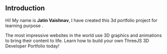 

## Introduction
Hi! My name is **Jatin Vaishnav**, I have created this 3d portfolio project for learning purpose .

The most impressive websites in the world use 3D graphics and animations to bring their content to life. Learn how to build your own ThreeJS 3D Developer Portfolio today! 
 


